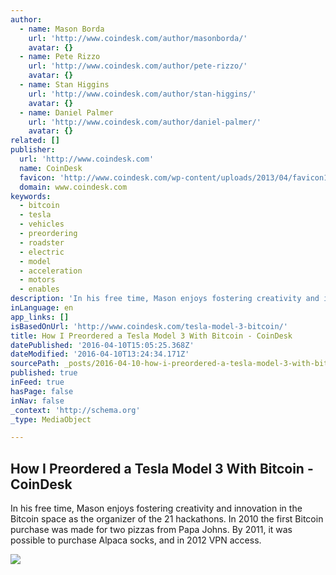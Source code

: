 ```yaml
---
author:
  - name: Mason Borda
    url: 'http://www.coindesk.com/author/masonborda/'
    avatar: {}
  - name: Pete Rizzo
    url: 'http://www.coindesk.com/author/pete-rizzo/'
    avatar: {}
  - name: Stan Higgins
    url: 'http://www.coindesk.com/author/stan-higgins/'
    avatar: {}
  - name: Daniel Palmer
    url: 'http://www.coindesk.com/author/daniel-palmer/'
    avatar: {}
related: []
publisher:
  url: 'http://www.coindesk.com'
  name: CoinDesk
  favicon: 'http://www.coindesk.com/wp-content/uploads/2013/04/favicon1.ico?cf8224'
  domain: www.coindesk.com
keywords:
  - bitcoin
  - tesla
  - vehicles
  - preordering
  - roadster
  - electric
  - model
  - acceleration
  - motors
  - enables
description: 'In his free time, Mason enjoys fostering creativity and innovation in the Bitcoin space as the organizer of the 21 hackathons. In 2010 the first Bitcoin purchase was made for two pizzas from Papa Johns. By 2011, it was possible to purchase Alpaca socks, and in 2012 VPN access.'
inLanguage: en
app_links: []
isBasedOnUrl: 'http://www.coindesk.com/tesla-model-3-bitcoin/'
title: How I Preordered a Tesla Model 3 With Bitcoin - CoinDesk
datePublished: '2016-04-10T15:05:25.368Z'
dateModified: '2016-04-10T13:24:34.171Z'
sourcePath: _posts/2016-04-10-how-i-preordered-a-tesla-model-3-with-bitcoin-coindesk.md
published: true
inFeed: true
hasPage: false
inNav: false
_context: 'http://schema.org'
_type: MediaObject

---
```

<article style=""><h1>How I Preordered a Tesla Model 3 With Bitcoin - CoinDesk</h1><p>In his free time, Mason enjoys fostering creativity and innovation in the Bitcoin space as the organizer of the 21 hackathons. In 2010 the first Bitcoin purchase was made for two pizzas from Papa Johns. By 2011, it was possible to purchase Alpaca socks, and in 2012 VPN access.</p><img src="http://media.coindesk.com/2016/04/tesla-e1460066999482.jpg" /></article>